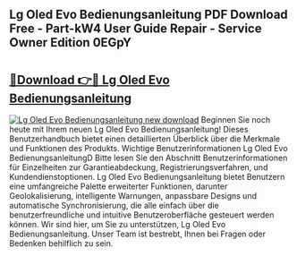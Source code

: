 ## Lg Oled Evo Bedienungsanleitung PDF Download Free - Part-kW4 User Guide Repair - Service Owner Edition 0EGpY

# <h2><a href="http://df3nkp.blite.top/?on=Lg+Oled+Evo+Bedienungsanleitung">🔗Download 👉🔴 Lg Oled Evo Bedienungsanleitung</a></h2>

[![Lg Oled Evo Bedienungsanleitung new download](https://i.imgur.com/lujVjoI.png)](http://df3nkp.blite.top/?on=Lg+Oled+Evo+Bedienungsanleitung)
Beginnen Sie noch heute mit Ihrem neuen Lg Oled Evo Bedienungsanleitung! Dieses Benutzerhandbuch bietet einen detaillierten Überblick über die Merkmale und Funktionen des Produkts. Wichtige Benutzerinformationen Lg Oled Evo BedienungsanleitungD Bitte lesen Sie den Abschnitt Benutzerinformationen für Einzelheiten zur Garantieabdeckung, Registrierungsverfahren, und Kundendienstoptionen. Lg Oled Evo Bedienungsanleitung bietet Benutzern eine umfangreiche Palette erweiterter Funktionen, darunter Geolokalisierung, intelligente Warnungen, anpassbare Designs und automatische Synchronisierung, die alle einfach über die benutzerfreundliche und intuitive Benutzeroberfläche gesteuert werden können. Wir sind hier, um Sie zu unterstützen, Lg Oled Evo Bedienungsanleitung. Unser Team ist bestrebt, Ihnen bei Fragen oder Bedenken behilflich zu sein.
